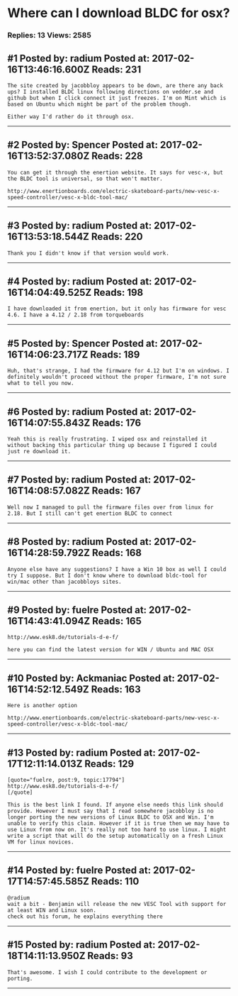 # Where can I download BLDC for osx?

### Replies: 13 Views: 2585

## \#1 Posted by: radium Posted at: 2017-02-16T13:46:16.600Z Reads: 231

```
The site created by jacobbloy appears to be down, are there any back ups? I installed BLDC linux following directions on vedder.se and github but when I click connect it just freezes. I'm on Mint which is based on Ubuntu which might be part of the problem though.

Either way I'd rather do it through osx.
```

---
## \#2 Posted by: Spencer Posted at: 2017-02-16T13:52:37.080Z Reads: 228

```
You can get it through the enertion website. It says for vesc-x, but the BLDC tool is universal, so that won't matter.

http://www.enertionboards.com/electric-skateboard-parts/new-vesc-x-speed-controller/vesc-x-bldc-tool-mac/
```

---
## \#3 Posted by: radium Posted at: 2017-02-16T13:53:18.544Z Reads: 220

```
Thank you I didn't know if that version would work.
```

---
## \#4 Posted by: radium Posted at: 2017-02-16T14:04:49.525Z Reads: 198

```
I have downloaded it from enertion, but it only has firmware for vesc 4.6. I have a 4.12 / 2.18 from torqueboards
```

---
## \#5 Posted by: Spencer Posted at: 2017-02-16T14:06:23.717Z Reads: 189

```
Huh, that's strange, I had the firmware for 4.12 but I'm on windows. I definitely wouldn't proceed without the proper firmware, I'm not sure what to tell you now.
```

---
## \#6 Posted by: radium Posted at: 2017-02-16T14:07:55.843Z Reads: 176

```
Yeah this is really frustrating. I wiped osx and reinstalled it without backing this particular thing up because I figured I could just re download it.
```

---
## \#7 Posted by: radium Posted at: 2017-02-16T14:08:57.082Z Reads: 167

```
Well now I managed to pull the firmware files over from linux for 2.18. But I still can't get enertion BLDC to connect
```

---
## \#8 Posted by: radium Posted at: 2017-02-16T14:28:59.792Z Reads: 168

```
Anyone else have any suggestions? I have a Win 10 box as well I could try I suppose. But I don't know where to download bldc-tool for win/mac other than jacobbloys sites.
```

---
## \#9 Posted by: fuelre Posted at: 2017-02-16T14:43:41.094Z Reads: 165

```
http://www.esk8.de/tutorials-d-e-f/

here you can find the latest version for WIN / Ubuntu and MAC OSX
```

---
## \#10 Posted by: Ackmaniac Posted at: 2017-02-16T14:52:12.549Z Reads: 163

```
Here is another option

http://www.enertionboards.com/electric-skateboard-parts/new-vesc-x-speed-controller/vesc-x-bldc-tool-mac/
```

---
## \#13 Posted by: radium Posted at: 2017-02-17T12:11:14.013Z Reads: 129

```
[quote="fuelre, post:9, topic:17794"]
http://www.esk8.de/tutorials-d-e-f/
[/quote]

This is the best link I found. If anyone else needs this link should provide. However I must say that I read somewhere jacobbloy is no longer porting the new versions of Linux BLDC to OSX and Win. I'm unable to verify this claim. However if it is true then we may have to use Linux from now on. It's really not too hard to use linux. I might write a script that will do the setup automatically on a fresh Linux VM for linux novices.
```

---
## \#14 Posted by: fuelre Posted at: 2017-02-17T14:57:45.585Z Reads: 110

```
@radium 
wait a bit - Benjamin will release the new VESC Tool with support for at least WIN and Linux soon.
check out his forum, he explains everything there
```

---
## \#15 Posted by: radium Posted at: 2017-02-18T14:11:13.950Z Reads: 93

```
That's awesome. I wish I could contribute to the development or porting.
```

---
